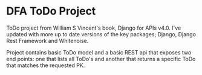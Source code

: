 # DFA ToDo Project

ToDo project from William S Vincent's book, Django for APIs v4.0. I've updated with more up to date versions of the key packages; Django, Django Rest Framework and Whitenoise.

Project contains basic ToDo model and a basic REST api that exposes two end points: one that lists all ToDo's and another that returns a specific ToDo that matches the requested PK.